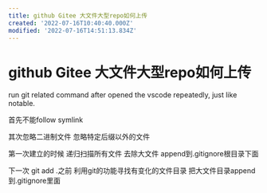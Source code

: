 ```yaml
---
title: github Gitee 大文件大型repo如何上传
created: '2022-07-16T10:40:40.000Z'
modified: '2022-07-16T14:51:13.834Z'
---
```


# github Gitee 大文件大型repo如何上传

run git related command after opened the vscode repeatedly, just like notable.

首先不能follow symlink

其次忽略二进制文件 忽略特定后缀以外的文件

第一次建立的时候 递归扫描所有文件 去除大文件 append到.gitignore根目录下面

下一次 git add .之前 利用git的功能寻找有变化的文件目录 把大文件目录append到.gitignore里面
